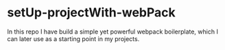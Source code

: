 # setUp-projectWith-webPack

In this repo I have build a simple yet powerful webpack boilerplate, which I can later use as a starting point in my projects.
